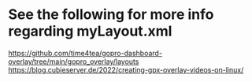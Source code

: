 # See the following for more info regarding myLayout.xml
https://github.com/time4tea/gopro-dashboard-overlay/tree/main/gopro_overlay/layouts
https://blog.cubieserver.de/2022/creating-gpx-overlay-videos-on-linux/
